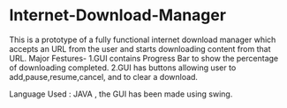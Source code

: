 # Internet-Download-Manager
This is a prototype of a fully functional internet download manager which accepts an URL from the user and starts downloading content from that URL.
Major Festures-
1.GUI contains Progress Bar to show the percentage of downloading completed.
2.GUI has buttons allowing user to add,pause,resume,cancel, and to clear a download.

Language Used : JAVA , the GUI has been made using swing.
